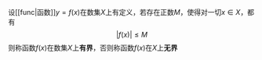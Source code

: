 设[[func|函数]]$y=f(x)$在数集$X$上有定义，若存在正数$M$，使得对一切$x\in X$，都有
$$|f(x)|\le M$$
则称函数$f(x)$在数集$X$上**有界**，否则称函数$f(x)$在$X$上**无界**